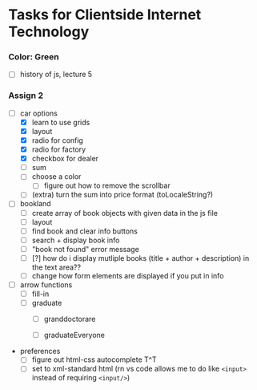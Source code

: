 # Tasks for Clientside Internet Technology

### Color: Green
- [ ] history of js, lecture 5


### Assign 2
- [ ] car options
	- [x] learn to use grids
	- [x] layout
	- [x] radio for config
	- [x] radio for factory
	- [x] checkbox for dealer
	- [ ] sum
	- [ ] choose a color
		- [ ] figure out how to remove the scrollbar
	- [ ] (extra) turn the sum into price format (toLocaleString?)
- [ ] bookland
	- [ ] create array of book objects with given data in the js file
	- [ ] layout
	- [ ] find book and clear info buttons
	- [ ] search + display book info
	- [ ] "book not found" error message
	- [ ] [?] how do i display mutliple books (title + author + description) in the text area??
	- [ ] change how form elements are displayed if you put in info
- [ ] arrow functions
	- [ ] fill-in
	- [ ] graduate
		- [ ] granddoctorare
		- [ ] graduateEveryone


- preferences
	- [ ] figure out html-css autocomplete T^T
	- [ ] set to xml-standard html (rn vs code allows me to do like `<input>` instead of requiring `<input/>`)